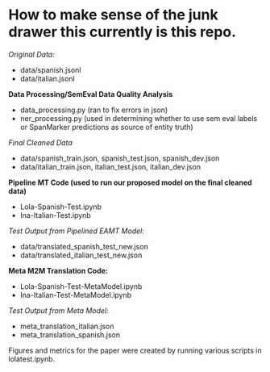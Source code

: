# How to make sense of the junk drawer this currently is this repo.

*Original Data:*
- data/spanish.jsonl
- data/italian.jsonl

**Data Processing/SemEval Data Quality Analysis**
- data_processing.py (ran to fix errors in json)
- ner_processing.py (used in determining whether to use sem eval labels or SpanMarker predictions as source of entity truth)

*Final Cleaned Data* 
- data/spanish_train.json, spanish_test.json, spanish_dev.json
- data/italian_train.json, italian_test.json, italian_dev.json

**Pipeline MT Code (used to run our proposed model on the final cleaned data)**
- Lola-Spanish-Test.ipynb
- Ina-Italian-Test.ipynb

*Test Output from Pipelined EAMT Model:*
- data/translated_spanish_test_new.json
- data/translated_italian_test_new.json

**Meta M2M Translation Code:**
- Lola-Spanish-Test-MetaModel.ipynb
- Ina-Italian-Test-MetaModel.ipynb

*Test Output from Meta Model:*
- meta_translation_italian.json
- meta_translation_spanish.json

Figures and metrics for the paper were created by running various scripts in lolatest.ipynb.
